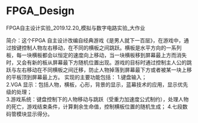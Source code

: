 # FPGA_Design
FPGA自主设计实验_2019.12.20_模拟与数字电路实验_大作业

简介：这个FPGA 自主设计改编自经典游戏《是男人就下一百层》，在游戏中，通过按键控制人物左右移动，在不同的横板之间跳跃。横板是水平方向的一系列 板，每一块横板都会以恒定的速度向上移动，当一块横板移到屏幕最上方而消失时，又会有新的板从屏幕最下方随机位置出现。游戏的目标时通过控制主人公的跳跃与左右移动在不同横板之间迁移，防止人物掉落到屏幕最下方或者被某一块上移的平板顶到屏幕最上方。
      实现的主要功能包括： 
      1.键盘输入；  
      2.VGA 显示：包括人物，横板，心形，背景的显示，蓝幕技术的应用，显示优先级的处理；  
      3.游戏系统：键盘控制下的人物移动与跳跃（受重力加速度公式制约），处理人物的死亡，游戏结束条件，计算剩余生命值，控制横板位置的随机生成；
      4.七段数码管模块显示得分。
